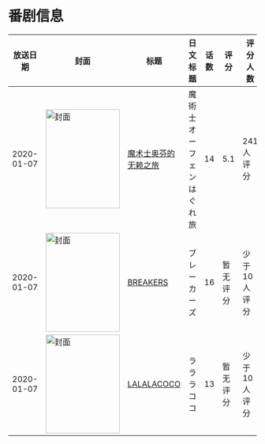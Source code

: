 # 番剧信息

|放送日期|封面|标题|日文标题|话数|评分|评分人数|
|---|---|---|---|---|---|---|
|2020-01-07|<img src="//lain.bgm.tv/pic/cover/c/ca/c4/241112_D33Dm.jpg" alt="封面" style="width:150px;height:200px;object-fit:cover;">|[魔术士奥芬的无赖之旅](https://bangumi.tv/subject/241112)|魔術士オーフェンはぐれ旅|14|5.1|241人评分|
|2020-01-07|<img src="//lain.bgm.tv/pic/cover/c/b2/f8/296285_AHN22.jpg" alt="封面" style="width:150px;height:200px;object-fit:cover;">|[BREAKERS](https://bangumi.tv/subject/296285)|ブレーカーズ|16|暂无评分|少于10人评分|
|2020-01-07|<img src="//lain.bgm.tv/pic/cover/c/6d/c4/311046_Cacfr.jpg" alt="封面" style="width:150px;height:200px;object-fit:cover;">|[LALALACOCO](https://bangumi.tv/subject/311046)|ラララココ|13|暂无评分|少于10人评分|
